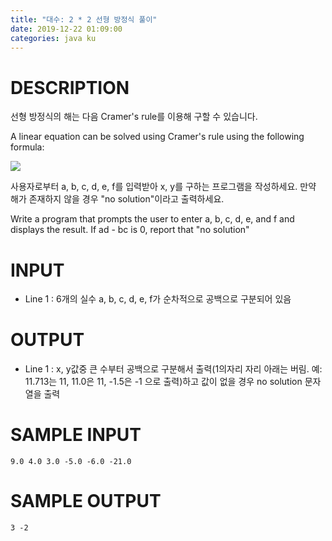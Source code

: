 ```yaml
---
title: "대수: 2 * 2 선형 방정식 풀이"
date: 2019-12-22 01:09:00
categories: java ku
---
```


# DESCRIPTION
선형 방정식의 해는 다음 Cramer's rule를 이용해 구할 수 있습니다.  

A linear equation can be solved using Cramer's rule using the following formula:

![](https://withcs.net/img/java2015/cramer_rule.png)

사용자로부터 a, b, c, d, e, f를 입력받아 x, y를 구하는 프로그램을 작성하세요. 만약 해가 존재하지 않을 경우 "no solution"이라고 출력하세요.

Write a program that prompts the user to enter a, b, c, d, e, and f and displays the result. If ad - bc is 0, report that "no solution"

# INPUT
* Line 1 : 6개의 실수 a, b, c, d, e, f가 순차적으로 공백으로 구분되어 있음

 

# OUTPUT
* Line 1 : x, y값중 큰 수부터 공백으로 구분해서 출력(1의자리 자리 아래는 버림. 예: 11.713는 11, 11.0은 11, -1.5은 -1 으로 출력)하고 값이 없을 경우 no solution 문자열을 출력

# SAMPLE INPUT
```
9.0 4.0 3.0 -5.0 -6.0 -21.0
```
# SAMPLE OUTPUT
```
3 -2
```

<script src="https://gist.github.com/DetegiCE/82a750436bd9ae8ed0b74985a56148a0.js"></script>
